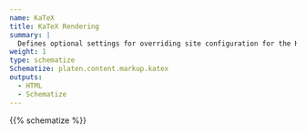 ```yaml
---
name: KaTeX
title: KaTeX Rendering
summary: |
  Defines optional settings for overriding site configuration for the KaTeX markup option.
weight: 1
type: schematize
Schematize: platen.content.markup.katex
outputs:
  - HTML
  - Schematize
---
```


{{% schematize %}}
